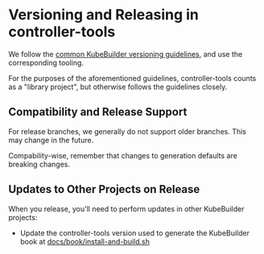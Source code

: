 # Versioning and Releasing in controller-tools

We follow the [common KubeBuilder versioning guidelines][guidelines], and
use the corresponding tooling.

For the purposes of the aforementioned guidelines, controller-tools counts
as a "library project", but otherwise follows the guidelines closely.

[guidelines]: https://sigs.k8s.io/kubebuilder-release-tools/VERSIONING.md

## Compatibility and Release Support

For release branches, we generally do not support older branches.  This
may change in the future.

Compability-wise, remember that changes to generation defaults are
breaking changes.

## Updates to Other Projects on Release

When you release, you'll need to perform updates in other KubeBuilder
projects:

- Update the controller-tools version used to generate the KubeBuilder
  book at [docs/book/install-and-build.sh][book-script]

[book-script]: https://sigs.k8s.io/kubebuilder/docs/book/install-and-build.sh

